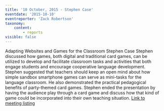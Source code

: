 ```yaml
---
title: '10 October, 2015 - Stephen Case'
eventdate: '2015-10-10'
eventreporter: 'Zack Robertson'
taxonomy:
    content:
        - reports
visible: false
---
```


Adapting Websites and Games for the Classroom
Stephen Case
Stephen discussed how games, both digital and traditional card games, can be utilized to develop and facilitate classroom tasks and activities that both engage students and encourage cooperative language development. Stephen suggested that teachers should keep an open mind about how simple sandbox smartphone games can serve as mini-tasks for the language classroom. He also demonstrated the practical pedagogical benefits of party-themed card games. Stephen ended the presentation by having the audience play through a card game and discuss how that kind of game could be incorporated into their own teaching situation.
<a href="../schedule/2015/october/10">Link to meeting listing</a>
